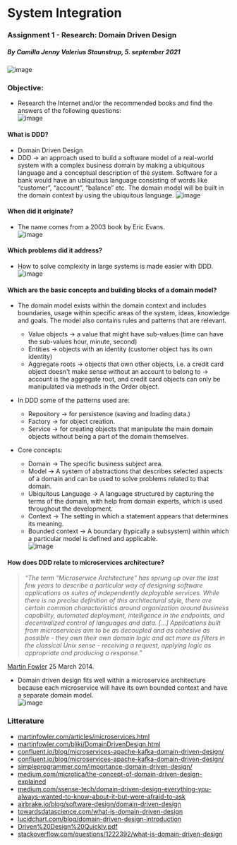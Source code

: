 # System Integration
### Assignment 1 - Research: Domain Driven Design
##### By Camilla Jenny Valerius Staunstrup, 5. september 2021
![image](https://user-images.githubusercontent.com/35559774/132123887-a41b6807-c1a6-4b7d-abe9-c207e8117907.png)

### Objective:
- Research the Internet and/or the recommended books and find the answers of the following questions:  
![image](https://user-images.githubusercontent.com/35559774/132123869-db053cd7-cc77-400d-9597-33fd833683e0.png)

#### What is DDD?
- Domain Driven Design
- DDD → an approach used to build a software model of a real-world system with a complex business domain by making a ubiquitous language and a conceptual description of the system. Software for a bank would have an ubiquitous language consisting of words like “customer”, “account”, “balance” etc. The domain model will be built in the domain context by using the ubiquitous language. 
![image](https://user-images.githubusercontent.com/35559774/132123870-4d9d914d-a1e4-48c8-af9f-bd879fb7abc4.png)

#### When did it originate?
- The name comes from a 2003 book by Eric Evans.  
![image](https://user-images.githubusercontent.com/35559774/132123871-5382f8a3-0a36-4c0c-9509-8220b2444de6.png)

#### Which problems did it address?
- How to solve complexity in large systems is made easier with DDD.  
![image](https://user-images.githubusercontent.com/35559774/132123873-a5aa3114-2dbf-4366-8a94-e40c919400a1.png)

#### Which are the basic concepts and building blocks of a domain model?
- The domain model exists within the domain context and includes boundaries, usage within  specific areas of the system, ideas, knowledge and goals. The model also contains rules and patterns that are relevant. 

  - Value objects → a value that might have sub-values (time can have the sub-values hour, minute, second)
  - Entities → objects with an identity (customer object has its own identity)
  - Aggregate roots → objects that own other objects, i.e. a credit card object doesn't make sense without an account to belong to →  account is the aggregate root, and credit card objects can only be manipulated via methods in the Order object.

- In DDD some of the patterns used are:
  - Repository →  for persistence (saving and loading data.)
  - Factory → for object creation.
  - Service → for creating objects that manipulate the main domain objects without being a part of the domain themselves.

- Core concepts:
  - Domain → The specific business subject area.
  - Model → A system of abstractions that describes selected aspects of a domain and can be used to solve problems related to that domain.
  - Ubiquitous Language → A language structured by capturing the terms of the domain, with help from domain experts, which is used throughout the development.
  - Context → The setting in which a statement appears that determines its meaning.
  - Bounded context → A boundary (typically a subsystem) within which a particular model is defined and applicable.  
![image](https://user-images.githubusercontent.com/35559774/132123877-e9de2258-24d3-420c-96f1-cf278d71d0e6.png)

#### How does DDD relate to microservices architecture?
> *“The term "Microservice Architecture" has sprung up over the last few years to describe a particular way of designing software applications as suites of independently deployable services. While there is no precise definition of this architectural style, there are certain common characteristics around organization around business capability, automated deployment, intelligence in the endpoints, and decentralized control of languages and data. [...]
Applications built from microservices aim to be as decoupled and as cohesive as possible - they own their own domain logic and act more as filters in the classical Unix sense - receiving a request, applying logic as appropriate and producing a response.”* 

[Martin Fowler](https://martinfowler.com/articles/microservices.html) 25 March 2014.

- Domain driven design fits well within a microservice architecture because each microservice will have its own bounded context and have a separate domain model.  
![image](https://user-images.githubusercontent.com/35559774/132123882-4960a036-49f5-4f3c-8746-f5d0f25e0337.png)

### Litterature
- [martinfowler.com/articles/microservices.html](https://martinfowler.com/articles/microservices.html)
- [martinfowler.com/bliki/DomainDrivenDesign.html](https://martinfowler.com/bliki/DomainDrivenDesign.html)
- [confluent.io/blog/microservices-apache-kafka-domain-driven-design/](https://www.confluent.io/blog/microservices-apache-kafka-domain-driven-design/)
- [confluent.io/blog/microservices-apache-kafka-domain-driven-design/](https://www.confluent.io/blog/microservices-apache-kafka-domain-driven-design/)
- [simpleprogrammer.com/importance-domain-driven-design/](https://simpleprogrammer.com/importance-domain-driven-design/)
- [medium.com/microtica/the-concept-of-domain-driven-design-explained](https://medium.com/microtica/the-concept-of-domain-driven-design-explained-3184c0fd7c3f)
- [medium.com/ssense-tech/domain-driven-design-everything-you-always-wanted-to-know-about-it-but-were-afraid-to-ask](https://medium.com/ssense-tech/domain-driven-design-everything-you-always-wanted-to-know-about-it-but-were-afraid-to-ask-a85e7b74497a)
- [airbrake.io/blog/software-design/domain-driven-design](https://airbrake.io/blog/software-design/domain-driven-design)
- [towardsdatascience.com/what-is-domain-driven-design](https://towardsdatascience.com/what-is-domain-driven-design-5ea1e98285e4)
- [lucidchart.com/blog/domain-driven-design-introduction](https://www.lucidchart.com/blog/domain-driven-design-introduction)
- [Driven%20Design%20Quickly.pdf](https://matfrs2.github.io/RS2/predavanja/literatura/Avram%20A,%20Marinescu%20F.%20-%20Domain%20Driven%20Design%20Quickly.pdf)
- [stackoverflow.com/questions/1222392/what-is-domain-driven-design](https://stackoverflow.com/questions/1222392/what-is-domain-driven-design-ddd/1222488#1222488)
